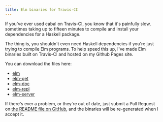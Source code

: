 ```yaml
---
title: Elm binaries for Travis-CI
---
```


If you've ever used cabal on Travis-CI, you know that it's painfully slow, sometimes taking
up to fifteen minutes to compile and install your dependencies for a Haskell package.

The thing is, you shouldn't even need Haskell dependencies if you're just trying to compile Elm programs.
To help speed this up, I've made Elm binaries built on Travis-CI and hosted on my Github Pages site.

You can download the files here:

* [elm](http://eremondi.com/elm-travis-cache/elm)
* [elm-get](http://eremondi.com/elm-travis-cache/elm-get)
* [elm-doc](http://eremondi.com/elm-travis-cache/elm-doc)
* [elm-repl](http://eremondi.com/elm-travis-cache/elm-repl)
* [elm-server](http://eremondi.com/elm-travis-cache/elm-server)

If there's ever a problem, or they're out of date, just submit a Pull Request on 
[the README file on GitHub](https://github.com/JoeyEremondi/elm-travis-cache/blob/master/README.md),
and the binaries will be re-generated when I accept it.

